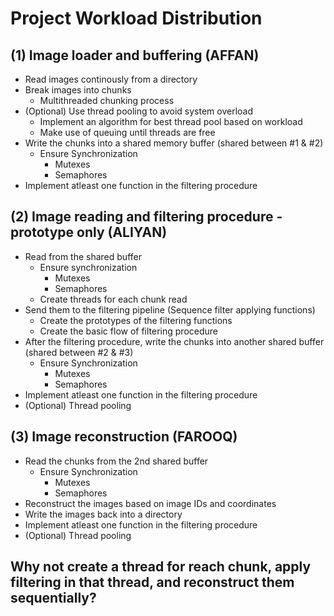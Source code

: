 # Project Workload Distribution

## (1) Image loader and buffering (AFFAN)
  - Read images continously from a directory
  - Break images into chunks
    - Multithreaded chunking process
  - (Optional) Use thread pooling to avoid system overload
    - Implement an algorithm for best thread pool based on workload 
    - Make use of queuing until threads are free
  - Write the chunks into a shared memory buffer (shared between #1 & #2)
    - Ensure Synchronization
      - Mutexes
      - Semaphores
  - Implement atleast one function in the filtering procedure 
## (2) Image reading and filtering procedure - prototype only (ALIYAN)
  - Read from the shared buffer
    - Ensure synchronization
      - Mutexes
      - Semaphores
    - Create threads for each chunk read
  - Send them to the filtering pipeline (Sequence filter applying functions)
      - Create the prototypes of the filtering functions
      - Create the basic flow of filtering procedure
  - After the filtering procedure, write the chunks into another shared buffer (shared between #2 & #3)
    - Ensure Synchronization
      - Mutexes
      - Semaphores
  - Implement atleast one function in the filtering procedure
  - (Optional) Thread pooling
## (3) Image reconstruction (FAROOQ)
  - Read the chunks from the 2nd shared buffer
    - Ensure Synchronization
      - Mutexes
      - Semaphores
  - Reconstruct the images based on image IDs and coordinates
  - Write the images back into a directory
  - Implement atleast one function in the filtering procedure
  - (Optional) Thread pooling

## Why not create a thread for reach chunk, apply filtering in that thread, and reconstruct them sequentially? 
